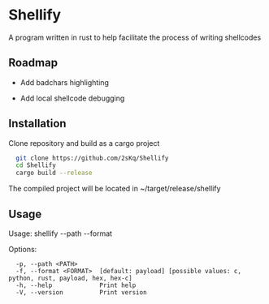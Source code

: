 
# Shellify

A program written in rust to help facilitate the process of writing shellcodes

## Roadmap

- Add badchars highlighting 

- Add local shellcode debugging


## Installation

Clone repository and build as a cargo project

```bash
  git clone https://github.com/2sKq/Shellify
  cd Shellify
  cargo build --release
```
The compiled project will be located in ~/target/release/shellify
    
## Usage

Usage: shellify --path <PATH> --format <FORMAT>

Options:

      -p, --path <PATH>
      -f, --format <FORMAT>  [default: payload] [possible values: c, python, rust, payload, hex, hex-c]
      -h, --help             Print help
      -V, --version          Print version